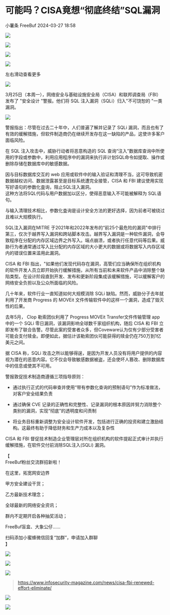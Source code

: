 #  可能吗？CISA竟想“彻底终结”SQL漏洞   
小薯条  FreeBuf   2024-03-27 18:58  
  
![](https://mmbiz.qpic.cn/mmbiz_gif/qq5rfBadR38jUokdlWSNlAjmEsO1rzv3srXShFRuTKBGDwkj4gvYy34iajd6zQiaKl77Wsy9mjC0xBCRg0YgDIWg/640?wx_fmt=gif "")  
  
  
![](https://mmbiz.qpic.cn/mmbiz_jpg/qq5rfBadR3ib5ic2tKzv4pphJqfd9E1X8NBYIaWic6U9yNVibiaFZiaOnueceHPxQ997P3pMaFnBjiaqBibno91g54X1XA/640?wx_fmt=jpeg&from=appmsg "")  
  
![](https://mmbiz.qpic.cn/mmbiz_jpg/qq5rfBadR3ib5ic2tKzv4pphJqfd9E1X8NpjiceHXRQM53NDfsnETyRMeAibo7rlCdibJyl7PRzZSkgibuic8xba6Y3rQ/640?wx_fmt=jpeg&from=appmsg "")  
  
![](https://mmbiz.qpic.cn/mmbiz_svg/0pygn8iaZdEfON2XFbCe9JcmJkSNlj0EXzd5YeCVicH1d96DtF4ia47Grj3Lvy3Sm3MK9su0tF9oKHb7xhbqia1IdiaUOX79tIhPj/640?wx_fmt=svg&from=appmsg "")  
  
左右滑动查看更多  
  
![](https://mmbiz.qpic.cn/mmbiz_svg/0pygn8iaZdEfON2XFbCe9JcmJkSNlj0EXzd5YeCVicH1d96DtF4ia47Grj3Lvy3Sm3MK9su0tF9oKHb7xhbqia1IdiaUOX79tIhPj/640?wx_fmt=svg&from=appmsg "")  
  
  
  
3月25日（本周一），网络安全与基础设施安全局（CISA）和联邦调查局（FBI）发布了 "安全设计 "警报。他们将 SQL 注入漏洞（SQLi）归入"不可饶恕的 "一类漏洞。  
  
  
![](https://mmbiz.qpic.cn/mmbiz_jpg/qq5rfBadR3ib5ic2tKzv4pphJqfd9E1X8NhvLzVBib2SrI1Fq29MIyJ6ZCKB2Wl8bfj5xRzM4S52jtiba0oP7yENEg/640?wx_fmt=jpeg&from=appmsg "")  
  
  
警报指出：尽管在过去二十年中，人们普遍了解并记录了 SQLi 漏洞，而且也有了有效的缓解措施，但软件制造商仍在继续开发存在这一缺陷的产品，这使许多客户面临风险。  
  
  
在 SQL 注入攻击中，威胁行动者将恶意构造的 SQL 查询“注入”数据库查询中所使用的字段或参数中，利用应用程序中的漏洞来执行非计划SQL命令如提取、操作或删除存储在数据库中的敏感数据。  
  
  
因与目标数据库交互的 web 应用或软件中的输入验证和清理不当，这可导致机密数据越权访问、数据泄露甚至是目标系统遭完全接管，CISA 和 FBI 建议使用实现写好语句的参数化査询，阻止SQL注入漏洞。  
这种方法将SQL代码与用户数据加以区分，使得恶意输入不可能被解释为 SQL语句。  
  
  
与输入清理技术相比，参数化査询是设计安全方法的更好选择，因为前者可被绕过且难以大规模执行。  
  
  
SQL注入漏洞在MITRE 于2021年和2022年发布的“前25个最危险的漏洞"中排行第三，仅次于越界写入漏洞和跨站脚本攻击。越界写入漏洞是一种软件漏洞，会导致程序在分配的内存区域边界之外写入。端点崩溃，或者执行任意代码等后果。威胁行为者通常通过写入比分配的内存区域的大小更大的数据或将数据写入内存区域内的错误位置来滥用此漏洞。  
  
  
CISA 和 FBI 指出，"如果他们发现代码存在漏洞，高管们应当确保所在组织机构的软件开发人员立即开始执行缓解措施，从所有当前和未来软件产品中消除整个缺陷类型。在设计阶段直到开发、发布和更新阶段集成该缓解措施，可以缓解客户的网络安全负担以及公众所面临的风险。  
  
  
几十年来，软件行业一直知道如何大规模消除 SQLi 缺陷。然而，威胁分子去年就利用了开发商 Progress 的 MOVEit 文件传输软件中的这样一个漏洞，造成了毁灭性的后果。  
  
  
去年5月， Clop 勒索团伙利用了 Progress MOVEit Transfer文件传输管理 app 中的一个 SQLi 零日漏洞，该漏洞影响全球数千家组织机构，随后 CISA 和 FBI 立即发布了联合告警。尽管此案的受害者众多，但Coveware认为仅有少部分受害者可能会支付赎金。即便如此，据估计该勒索团伙可能获得的赎金仍在750万到1亿美元之间。  
  
  
据 CISA 称，SQLi 攻击之所以能够得逞，是因为开发人员没有将用户提供的内容视为潜在的恶意内容。它不仅会导致敏感数据被盗，还会使坏人篡改、删除数据库中的信息或使其不可用。  
  
  
警报敦促技术制造商遵循三项指导原则：  
  
- 通过执行正式的代码审查并使用“带有参数化查询的预制语句”作为标准做法，对客户安全结果负责   
  
- 通过确保 CVE 记录的正确性和完整性、记录漏洞的根本原因并努力消除整个类别的漏洞，实现“彻底”的透明度和问责制   
  
- 将业务目标重新调整为安全设计软件开发，包括进行正确的投资和建立激励结构。这最终有助于降低财务和生产力成本以及复杂性   
  
CISA 和 FBI 督促技术制造企业管理层对所在组织机构的软件提起正式审计并执行缓解措施，在软件交付前消除SQL注入(SQLi) 漏洞。  
  
  
【  
FreeBuf粉丝交流群招新啦！  
  
在这里，拓宽网安边界  
  
甲方安全建设干货；  
  
乙方最新技术理念；  
  
全球最新的网络安全资讯；  
  
群内不定期开启各种抽奖活动；  
  
FreeBuf盲盒、大象公仔......  
  
扫码添加小蜜蜂微信回复“加群”，申请加入群聊  
】  
  
![](https://mmbiz.qpic.cn/mmbiz_jpg/qq5rfBadR3ich6ibqlfxbwaJlDyErKpzvETedBHPS9tGHfSKMCEZcuGq1U1mylY7pCEvJD9w60pWp7NzDjmM2BlQ/640?wx_fmt=other&wxfrom=5&wx_lazy=1&wx_co=1&tp=webp "")  
  
  
![](https://mmbiz.qpic.cn/mmbiz_png/oQ6bDiaGhdyodyXHMOVT6w8DobNKYuiaE7OzFMbpar0icHmzxjMvI2ACxFql4Wbu2CfOZeadq1WicJbib6FqTyxEx6Q/640?wx_fmt=other&wxfrom=5&wx_lazy=1&wx_co=1&tp=webp "")  
  
![](https://mmbiz.qpic.cn/mmbiz_png/qq5rfBadR3icEEJemUSFlfufMicpZeRJZJ61icYlLmBLDpdYEZ7nIzpGovpHjtxITB6ibiaC3R5hoibVkQsVLQfdK57w/640?wx_fmt=other&wxfrom=5&wx_lazy=1&wx_co=1&tp=webp "")  
> https://www.infosecurity-magazine.com/news/cisa-fbi-renewed-effort-eliminate/  
  
  
![](https://mmbiz.qpic.cn/mmbiz_png/qq5rfBadR3icEEJemUSFlfufMicpZeRJZJ7JfyOicficFrgrD4BHnIMtgCpBbsSUBsQ0N7pHC7YpU8BrZWWwMMghoQ/640?wx_fmt=other&wxfrom=5&wx_lazy=1&wx_co=1&tp=webp "")  
  
[](http://mp.weixin.qq.com/s?__biz=Mzg2MTAwNzg1Ng==&mid=2247492995&idx=1&sn=cd4660fdf363a0173e2e8fa7f3879710&chksm=ce1f1f1cf968960ac99038a74f5ac2b9718e581753b97ff86f473ae80f1c2cc0e17fa3ed60de&scene=21#wechat_redirect)  
  
[](http://mp.weixin.qq.com/s?__biz=Mzg2MTAwNzg1Ng==&mid=2247492835&idx=1&sn=a76625a0ed94ef9e3ccce9c92b384984&chksm=ce1f1e7cf968976aa3947aa7f69fe9318187d8160fa930c46e7347de2c2d7e1290164b0661e1&scene=21#wechat_redirect)  
  
[](https://mp.weixin.qq.com/s?__biz=MjM5NjA0NjgyMA==&mid=2651253272&idx=1&sn=82468d927062b7427e3ca8a912cb2dc7&scene=21#wechat_redirect)  
  
![](https://mmbiz.qpic.cn/mmbiz_gif/qq5rfBadR3icF8RMnJbsqatMibR6OicVrUDaz0fyxNtBDpPlLfibJZILzHQcwaKkb4ia57xAShIJfQ54HjOG1oPXBew/640?wx_fmt=gif&wxfrom=5&wx_lazy=1&tp=webp "")  
  
